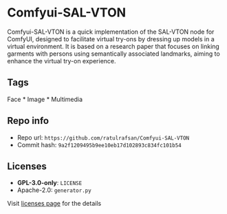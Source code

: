 # Comfyui-SAL-VTON
Comfyui-SAL-VTON is a quick implementation of the SAL-VTON node for ComfyUI, designed to facilitate virtual try-ons by dressing up models in a virtual environment. It is based on a research paper that focuses on linking garments with persons using semantically associated landmarks, aiming to enhance the virtual try-on experience.

## Tags
Face * Image * Multimedia

## Repo info
- Repo url: `https://github.com/ratulrafsan/Comfyui-SAL-VTON`
- Commit hash: `9a2f1209495b9ee10eb17d102893c834fc101b54`

## Licenses
- **GPL-3.0-only**: `LICENSE`
- Apache-2.0: `generator.py`

Visit [licenses page](licenses.md) for the details
